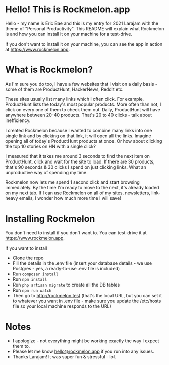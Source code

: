 # Hello! This is Rockmelon.app

Hello - my name is Eric Bae and this is my entry for 2021 Larajam with the theme of "Personal Productivity". This README will explain what Rockmelon is and how you can install it on your machine for a test-drive.

If you don't want to install it on your machine, you can see the app in action at https://www.rockmelon.app.

# What is Rockmelon?

As I'm sure you do too, I have a few websites that I visit on a daily basis - some of them are ProductHunt, HackerNews, Reddit etc.

These sites usually list many links which I often click. For example, ProductHunt lists the today's most popular products. More often than not, I click on every one of them to check them out. Daily, ProductHunt will have anywhere between 20-40 products. That's 20 to 40 clicks - talk about inefficiency.

I created Rockmelon because I wanted to combine many links into one single link and by clicking on that link, it will open all the links. Imagine opening all of today's ProductHunt products at once. Or how about clicking the top 10 stories on HN with a single click?

I measured that it takes me around 3 seconds to find the next item on ProductHunt, click and wait for the site to load. If there are 30 products, that's 90 seconds & 30 clicks I spend on just clicking links. What an unproductive way of spending my time.

Rockmelon now lets me spend 1 second click and start browsing immediately. By the time I'm ready to move to the next, it's already loaded on my next tab. If I can use Rockmelon on all of my sites, newsletters, link-heavy emails, I wonder how much more time I will save!

# Installing Rockmelon

You don't need to install if you don't want to. You can test-drive it at https://www.rockmelon.app.

If you want to install
* Clone the repo
* Fill the details in the .env file (insert your database details - we use Postgres - yes, a ready-to-use .env file is included)
* Run `composer install`
* Run `npm install`
* Run `php artisan migrate` to create all the DB tables
* Run `npm run watch`
* Then go to http://rockmelon.test (that's the local URL, but you can set it to whatever you want in .env file - make sure you update the /etc/hosts file so your local machine responds to the URL)

# Notes
* I apologize - not everything might be working exactly the way I expect them to.
* Please let me know hello@rockmelon.app if you run into any issues.
* Thanks Larajam! It was super fun & stressful - lol.